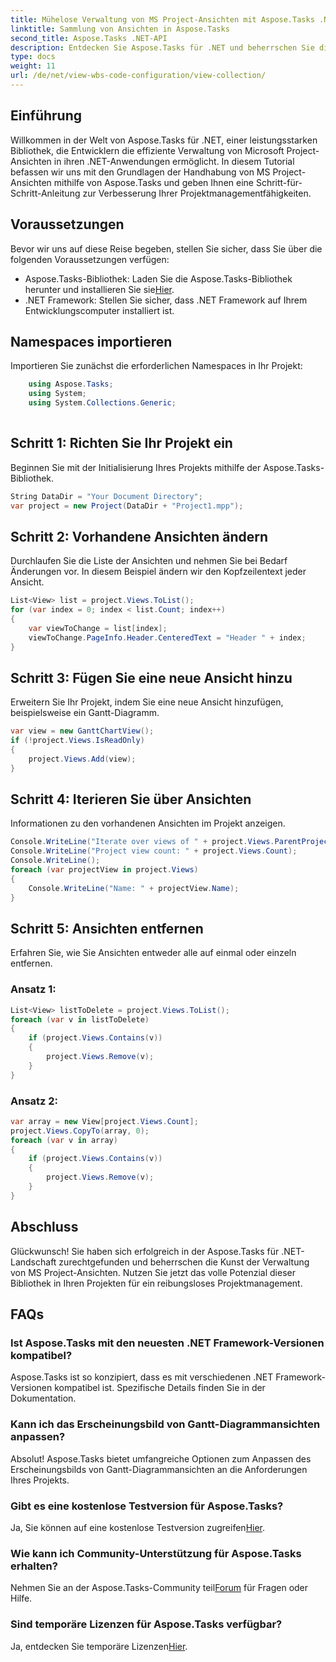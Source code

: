 ```yaml
---
title: Mühelose Verwaltung von MS Project-Ansichten mit Aspose.Tasks .NET
linktitle: Sammlung von Ansichten in Aspose.Tasks
second_title: Aspose.Tasks .NET-API
description: Entdecken Sie Aspose.Tasks für .NET und beherrschen Sie die Kunst, MS Project-Ansichten mühelos zu verwalten. Laden Sie es jetzt herunter und genießen Sie ein nahtloses Projektmanagement-Erlebnis.
type: docs
weight: 11
url: /de/net/view-wbs-code-configuration/view-collection/
---
```

## Einführung
Willkommen in der Welt von Aspose.Tasks für .NET, einer leistungsstarken Bibliothek, die Entwicklern die effiziente Verwaltung von Microsoft Project-Ansichten in ihren .NET-Anwendungen ermöglicht. In diesem Tutorial befassen wir uns mit den Grundlagen der Handhabung von MS Project-Ansichten mithilfe von Aspose.Tasks und geben Ihnen eine Schritt-für-Schritt-Anleitung zur Verbesserung Ihrer Projektmanagementfähigkeiten.
## Voraussetzungen
Bevor wir uns auf diese Reise begeben, stellen Sie sicher, dass Sie über die folgenden Voraussetzungen verfügen:
-  Aspose.Tasks-Bibliothek: Laden Sie die Aspose.Tasks-Bibliothek herunter und installieren Sie sie[Hier](https://releases.aspose.com/tasks/net/).
- .NET Framework: Stellen Sie sicher, dass .NET Framework auf Ihrem Entwicklungscomputer installiert ist.
## Namespaces importieren
Importieren Sie zunächst die erforderlichen Namespaces in Ihr Projekt:
```csharp
    using Aspose.Tasks;
    using System;
    using System.Collections.Generic;
    
```
## Schritt 1: Richten Sie Ihr Projekt ein
Beginnen Sie mit der Initialisierung Ihres Projekts mithilfe der Aspose.Tasks-Bibliothek.
```csharp
String DataDir = "Your Document Directory";
var project = new Project(DataDir + "Project1.mpp");
```
## Schritt 2: Vorhandene Ansichten ändern
Durchlaufen Sie die Liste der Ansichten und nehmen Sie bei Bedarf Änderungen vor. In diesem Beispiel ändern wir den Kopfzeilentext jeder Ansicht.
```csharp
List<View> list = project.Views.ToList();
for (var index = 0; index < list.Count; index++)
{
    var viewToChange = list[index];
    viewToChange.PageInfo.Header.CenteredText = "Header " + index;
}
```
## Schritt 3: Fügen Sie eine neue Ansicht hinzu
Erweitern Sie Ihr Projekt, indem Sie eine neue Ansicht hinzufügen, beispielsweise ein Gantt-Diagramm.
```csharp
var view = new GanttChartView();
if (!project.Views.IsReadOnly)
{
    project.Views.Add(view);
}
```
## Schritt 4: Iterieren Sie über Ansichten
Informationen zu den vorhandenen Ansichten im Projekt anzeigen.
```csharp
Console.WriteLine("Iterate over views of " + project.Views.ParentProject.Get(Prj.Name) + " project.");
Console.WriteLine("Project view count: " + project.Views.Count);
Console.WriteLine();
foreach (var projectView in project.Views)
{
    Console.WriteLine("Name: " + projectView.Name);
}
```
## Schritt 5: Ansichten entfernen
Erfahren Sie, wie Sie Ansichten entweder alle auf einmal oder einzeln entfernen.
### Ansatz 1:
```csharp
List<View> listToDelete = project.Views.ToList();
foreach (var v in listToDelete)
{
    if (project.Views.Contains(v))
    {
        project.Views.Remove(v);
    }
}
```
### Ansatz 2:
```csharp
var array = new View[project.Views.Count];
project.Views.CopyTo(array, 0);
foreach (var v in array)
{
    if (project.Views.Contains(v))
    {
        project.Views.Remove(v);
    }
}
```
## Abschluss
Glückwunsch! Sie haben sich erfolgreich in der Aspose.Tasks für .NET-Landschaft zurechtgefunden und beherrschen die Kunst der Verwaltung von MS Project-Ansichten. Nutzen Sie jetzt das volle Potenzial dieser Bibliothek in Ihren Projekten für ein reibungsloses Projektmanagement.
## FAQs
### Ist Aspose.Tasks mit den neuesten .NET Framework-Versionen kompatibel?
Aspose.Tasks ist so konzipiert, dass es mit verschiedenen .NET Framework-Versionen kompatibel ist. Spezifische Details finden Sie in der Dokumentation.
### Kann ich das Erscheinungsbild von Gantt-Diagrammansichten anpassen?
Absolut! Aspose.Tasks bietet umfangreiche Optionen zum Anpassen des Erscheinungsbilds von Gantt-Diagrammansichten an die Anforderungen Ihres Projekts.
### Gibt es eine kostenlose Testversion für Aspose.Tasks?
Ja, Sie können auf eine kostenlose Testversion zugreifen[Hier](https://releases.aspose.com/).
### Wie kann ich Community-Unterstützung für Aspose.Tasks erhalten?
 Nehmen Sie an der Aspose.Tasks-Community teil[Forum](https://forum.aspose.com/c/tasks/15) für Fragen oder Hilfe.
### Sind temporäre Lizenzen für Aspose.Tasks verfügbar?
 Ja, entdecken Sie temporäre Lizenzen[Hier](https://purchase.aspose.com/temporary-license/).